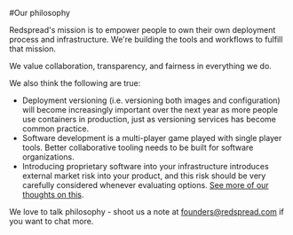 #Our philosophy

Redspread's mission is to empower people to own their own deployment process and infrastructure. We're building the tools and workflows to fulfill that mission.

We value collaboration, transparency, and fairness in everything we do.

We also think the following are true:

* Deployment versioning (i.e. versioning both images and configuration) will become increasingly important over the next year as more people use containers in production, just as versioning services has become common practice. 
* Software development is a multi-player game played with single player tools. Better collaborative tooling needs to be built for software organizations.
* Introducing proprietary software into your infrastructure introduces external market risk into your product, and this risk should be very carefully considered whenever evaluating options. [See more of our thoughts on this](https://medium.com/@ciaomack/parsegate-the-case-against-proprietary-infrastructure-d397a89cbb2b).

We love to talk philosophy - shoot us a note at [founders@redspread.com](mailto:founders@redspread.com) if you want to chat more.